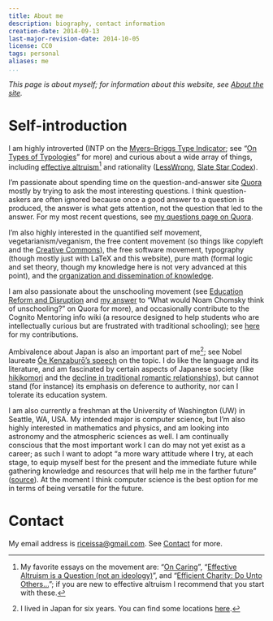 ```yaml
---
title: About me
description: biography, contact information
creation-date: 2014-09-13
last-major-revision-date: 2014-10-05
license: CC0
tags: personal
aliases: me
...
```


*This page is about myself; for information about this website, see [About the site]().*

# Self-introduction

I am highly introverted (INTP on the [Myers–Briggs Type Indicator](https://en.wikipedia.org/wiki/Myers-Briggs_Type_Indicator); see “[On Types of Typologies](http://slatestarcodex.com/2014/05/27/on-types-of-typologies/)” for more) and curious about a wide array of things, including [effective altruism]()[^ea]  and rationality ([LessWrong](http://lesswrong.com), [Slate Star Codex](http://slatestarcodex.com/)).

[^ea]: My favorite essays on the movement are: “[On Caring](http://lesswrong.com/lw/l30/on_caring/)”, “[Effective Altruism is a Question (not an ideology)](http://effective-altruism.com/ea/9s/effective_altruism_is_a_question_not_an_ideology/)”, and “[Efficient Charity: Do Unto Others...](http://lesswrong.com/lw/3gj/efficient_charity_do_unto_others/)”; if you are new to effective altruism I recommend that you start with these.

I’m passionate about spending time on the question-and-answer site [Quora](http://quora.com) mostly by trying to ask the most interesting questions.
I think question-askers are often ignored because once a good answer to a question is produced, the answer is what gets attention, not the question that led to the answer.
For my most recent questions, see [my questions page on Quora](https://www.quora.com/Issa-Rice/questions).

I’m also highly interested in
the quantified self movement,
vegetarianism/veganism,
the free content movement (so things like copyleft and the [Creative Commons](https://en.wikipedia.org/wiki/Creative_Commons)),
the free software movement,
typography (though mostly just with LaTeX and this website),
pure math (formal logic and set theory, though my knowledge here is not very advanced at this point),
and the [organization and dissemination of knowledge](./content-creation-the-organization-and-dissemination-of-knowledge).

I am also passionate about the unschooling movement (see [Education Reform and Disruption](https://www.quora.com/Education-Reform-and-Disruption) and [my answer](https://www.quora.com/What-would-Noam-Chomsky-think-of-unschooling/answer/Issa-Rice) to “What would Noam Chomsky think of unschooling?” on Quora for more), and occasionally contribute to the Cognito Mentoring info wiki (a resource designed to help students who are intellectually curious but are frustrated with traditional schooling); see [here](http://info.cognitomentoring.org/wiki/Special:Contributions/Riceissa) for my contributions.

Ambivalence about Japan is also an important part of me[^japan]; see Nobel laureate [Ōe Kenzaburō’s speech](http://www.nobelprize.org/nobel_prizes/literature/laureates/1994/oe-lecture.html) on the topic.
I do like the language and its literature, and am fascinated by certain aspects of Japanese society (like [hikikomori](https://en.wikipedia.org/wiki/Hikikomori) and the [decline in traditional romantic relationships](http://www.webcitation.org/query?url=http%3A%2F%2Fwww.theguardian.com%2Fworld%2F2013%2Foct%2F20%2Fyoung-people-japan-stopped-having-sex&date=2014-11-16)), but cannot stand (for instance) its emphasis on deference to authority, nor can I tolerate its education system.

[^japan]: I lived in Japan for six years.
You can find some locations [here](https://www.quora.com/Issa-Rice/about).

I am also currently a freshman at the University of Washington (UW) in Seattle, WA, USA.
My intended major is computer science, but I’m also highly interested in mathematics and physics, and am looking into astronomy and the atmospheric sciences as well.
I am continually conscious that the most important work I can do may not yet exist as a career; as such I want to adopt “a more wary attitude where I try, at each stage, to equip myself best for the present and the immediate future while gathering knowledge and resources that will help me in the farther future” ([source](https://whatisresearch.wordpress.com/2007/08/30/to-be-set-aside/)).
At the moment I think computer science is the best option for me in terms of being versatile for the future.

# Contact

My email address is [riceissa@gmail.com](mailto:riceissa@gmail.com).
See [Contact]() for more.
